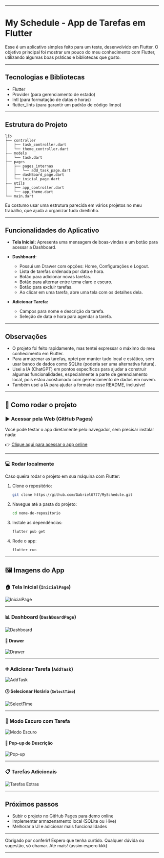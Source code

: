 
---

# My Schedule - App de Tarefas em Flutter

Esse é um aplicativo simples feito para um teste, desenvolvido em Flutter. O objetivo principal foi mostrar um pouco do meu conhecimento com Flutter, utilizando algumas boas práticas e bibliotecas que gosto.

---

## Tecnologias e Bibliotecas

* Flutter
* Provider (para gerenciamento de estado)
* Intl (para formatação de datas e horas)
* flutter\_lints (para garantir um padrão de código limpo)

---

## Estrutura do Projeto

```
lib
├── controller
│   ├── task_controller.dart
│   └── theme_controller.dart
├── models
│   └── task.dart
├── pages
│   ├── pages_internas
│   │   └── add_task_page.dart
│   ├── dashBoard_page.dart
│   └── inicial_page.dart
├── utils
│   ├── app_controller.dart
│   └── app_theme.dart
└── main.dart
```

Eu costumo usar uma estrutura parecida em vários projetos no meu trabalho, que ajuda a organizar tudo direitinho.

---

## Funcionalidades do Aplicativo

* **Tela Inicial:** Apresenta uma mensagem de boas-vindas e um botão para acessar a Dashboard.
* **Dashboard:**

  * Possui um Drawer com opções: Home, Configurações e Logout.
  * Lista de tarefas ordenada por data e hora.
  * Botão para adicionar novas tarefas.
  * Botão para alternar entre tema claro e escuro.
  * Botão para excluir tarefas.
  * Ao clicar em uma tarefa, abre uma tela com os detalhes dela.
* **Adicionar Tarefa:**

  * Campos para nome e descrição da tarefa.
  * Seleção de data e hora para agendar a tarefa.

---

## Observações

* O projeto foi feito rapidamente, mas tentei expressar o máximo do meu conhecimento em Flutter.
* Para armazenar as tarefas, optei por manter tudo local e estático, sem usar banco de dados como SQLite (poderia ser uma alternativa futura).
* Usei a IA (ChatGPT) em pontos específicos para ajudar a construir algumas funcionalidades, especialmente a parte de gerenciamento local, pois estou acostumado com gerenciamento de dados em nuvem.
* Também usei a IA para ajudar a formatar esse README, inclusive!

---

## 🚀 Como rodar o projeto

### ▶️ Acessar pela Web (GitHub Pages)

Você pode testar o app diretamente pelo navegador, sem precisar instalar nada:

👉 [Clique aqui para acessar o app online](https://gabrielg777.github.io/MySchedule/)

---

### 💻 Rodar localmente

Caso queira rodar o projeto em sua máquina com Flutter:

1. Clone o repositório:

   ```bash
   git clone https://github.com/GabrielG777/MySchedule.git
   ```

2. Navegue até a pasta do projeto:

   ```bash
   cd nome-do-repositorio
   ```

3. Instale as dependências:

   ```bash
   flutter pub get
   ```

4. Rode o app:

   ```bash
   flutter run
   ```
---

## 🖼️ Imagens do App

### 🏠 Tela Inicial (`InicialPage`)

![InicialPage](image.png)

---

### 📊 Dashboard (`DashBoardPage`)

![Dashboard](image-1.png)

#### 📂 Drawer

![Drawer](image-2.png)

---

### ➕ Adicionar Tarefa (`AddTask`)

![AddTask](image-3.png)

#### 🕒 Selecionar Horário (`SelectTime`)

![SelectTime](image-4.png)

---

### 🌙 Modo Escuro com Tarefa

![Modo Escuro](image-5.png)

#### 📝 Pop-up de Descrição

![Pop-up](image-6.png)

---

### 📋 Tarefas Adicionais

![Tarefas Extras](image-7.png)

---

## Próximos passos

* Subir o projeto no GitHub Pages para demo online
* Implementar armazenamento local (SQLite ou Hive)
* Melhorar a UI e adicionar mais funcionalidades

---

Obrigado por conferir! Espero que tenha curtido.
Qualquer dúvida ou sugestão, só chamar. Até mais! (assim espero kkk)

---
